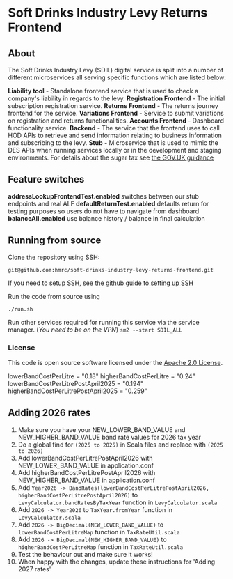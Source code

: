 
# Soft Drinks Industry Levy Returns Frontend

## About
The Soft Drinks Industry Levy (SDIL) digital service is split into a number of different microservices all serving specific functions which are listed below:

**Liability tool** - Standalone frontend service that is used to check a company's liability in regards to the levy.
**Registration Frontend** - The initial subscription registration service.
**Returns Frontend** - The returns journey frontend for the service.
**Variations Frontend** - Service to submit variations on registration and returns functionalities.
**Accounts Frontend** - Dashboard functionality service.
**Backend** - The service that the frontend uses to call HOD APIs to retrieve and send information relating to business information and subscribing to the levy.
**Stub** - Microservice that is used to mimic the DES APIs when running services locally or in the development and staging environments.
For details about the sugar tax see [the GOV.UK guidance](https://www.gov.uk/guidance/soft-drinks-industry-levy)

## Feature switches
**addressLookupFrontendTest.enabled** switches between  our stub endpoints and real ALF
**defaultReturnTest.enabled** defaults return for testing purposes so users do not have to navigate from dashboard
**balanceAll.enabled** use balance history / balance in final calculation
## Running from source
Clone the repository using SSH:

`git@github.com:hmrc/soft-drinks-industry-levy-returns-frontend.git`

If you need to setup SSH, see [the github guide to setting up SSH](https://help.github.com/articles/adding-a-new-ssh-key-to-your-github-account/)

Run the code from source using

`./run.sh`

Run other services required for running this service via the service manager. (*You need to be on the VPN*)
`sm2 --start SDIL_ALL`

### License

This code is open source software licensed under the [Apache 2.0 License]("http://www.apache.org/licenses/LICENSE-2.0.html").

lowerBandCostPerLitre = "0.18"
higherBandCostPerLitre = "0.24"
lowerBandCostPerLitrePostApril2025 = "0.194"
higherBandCostPerLitrePostApril2025 = "0.259"



## Adding 2026 rates
1. Make sure you have your NEW_LOWER_BAND_VALUE and NEW_HIGHER_BAND_VALUE band rate values for 2026 tax year
2. Do a global find for `(2025 to 2025)` in Scala files and replace with `(2025 to 2026)`
3. Add lowerBandCostPerLitrePostApril2026 with NEW_LOWER_BAND_VALUE in application.conf 
4. Add higherBandCostPerLitrePostApril2026 with NEW_HIGHER_BAND_VALUE in application.conf
5. Add `Year2026 -> BandRates(lowerBandCostPerLitrePostApril2026, higherBandCostPerLitrePostApril2026)` to `LevyCalculator.bandRatesByTaxYear` function in `LevyCalculator.scala` 
6. Add `2026 -> Year2026` to `TaxYear.fromYear` function in `LevyCalculator.scala`
7. Add `2026 -> BigDecimal(NEW_LOWER_BAND_VALUE)` to `lowerBandCostPerLitreMap` function in `TaxRateUtil.scala`
8. Add `2026 -> BigDecimal(NEW_HIGHER_BAND_VALUE)` to `higherBandCostPerLitreMap` function in `TaxRateUtil.scala`
9. Test the behaviour out and make sure it works!
10. When happy with the changes, update these instructions for 'Adding 2027 rates'